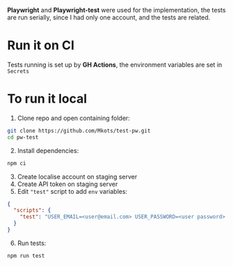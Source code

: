 **Playwright** and **Playwright-test** were used for the implementation, the tests are run serially, since I had only one account, and the tests are related.

# Run it on CI
Tests running is set up by **GH Actions**, the environment variables are set in `Secrets`

# To run it local
1. Clone repo and open containing folder:
```bash 
git clone https://github.com/Mkots/test-pw.git
cd pw-test
```

2. Install dependencies:
```bash
npm ci 
```

3. Create localise account on staging server
4. Create API token on staging server
5. Edit `"test"` script to add `env` variables:
```json
{
  "scripts": {
    "test": "USER_EMAIL=<user@email.com> USER_PASSWORD=<user password> API_TOKEN=<user API token> playwright test"
  }
}
```
6. Run tests:
```bash
npm run test 
```
